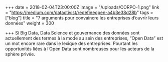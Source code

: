 +++
date = 2018-02-04T23:00:00Z
image = "/uploads/CORPO-1.png"
link = "https://medium.com/datactivist/redefineopen-a4b3e38d28b"
tags = ["blog"]
title = "7 arguments pour convaincre les entreprises d’ouvrir leurs données"
weight = 300

+++
Si Big Data, Data Science et gouvernance des données sont actuellement des termes à la mode au sein des entreprises, “Open Data” est un mot encore rare dans le lexique des entreprises. Pourtant les opportunités liées à l’Open Data sont nombreuses pour les acteurs de la sphère privée.